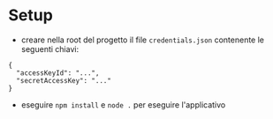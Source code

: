 # Setup

- creare nella root del progetto il file `credentials.json` contenente le seguenti chiavi:
```
{
  "accessKeyId": "...",
  "secretAccessKey": "..."
}
```

- eseguire `npm install` e `node .` per eseguire l'applicativo
